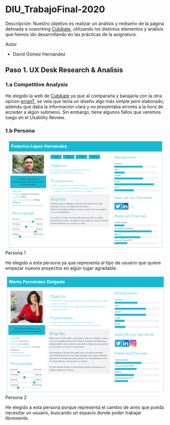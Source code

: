 # DIU_TrabajoFinal-2020

Descripción: Nuestro objetivo es realizar un análisis y rediseño de la página detinada a coworking [Cubikate](https://cubikate.es), utilizando los distintos elementos y análisis que hemos ido desarrollando en las prácticas de la asignatura.

Autor
 * David Gómez Hernández
 
## Paso 1. UX Desk Research & Analisis 

### 1.a Competitive Analysis
He elegido la web de [Cubikate](https://cubikate.es) ya que al compararla y barajarla con la otra opcion [erranT](https://www.errant.es/es/), se veía que tenía un diseño algo más simple pero elaborado, además que daba la información clara y no presentaba errores a la hora de acceder a algún submenú. Sin embargo, tiene algunos fallos que veremos luego en el Usability Review.

### 1.b Persona
![Persona 1](img/Persona1_Federico.png) Persona 1

He elegido a esta persona ya que representa al tipo de usuario que quiere empezar nuevos proyectos en algún lugar agradable.

![Persona 2](img/Persona1_Marta.png) Persona 2

He elegido a esta persona porque representa el cambio de aires que pueda necesitar un usuario, buscando un espacio donde poder trabajar libremente.
